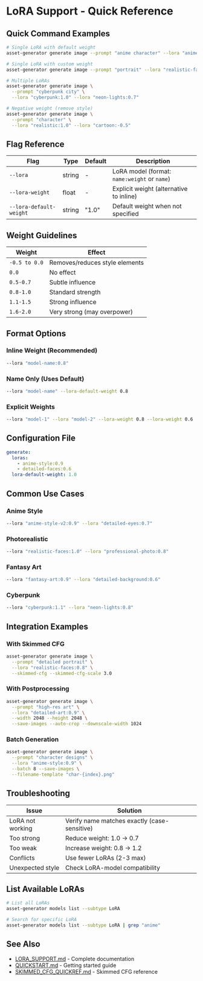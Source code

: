 # LoRA Support - Quick Reference

## Quick Command Examples

```bash
# Single LoRA with default weight
asset-generator generate image --prompt "anime character" --lora "anime-style"

# Single LoRA with custom weight
asset-generator generate image --prompt "portrait" --lora "realistic-faces:0.8"

# Multiple LoRAs
asset-generator generate image \
  --prompt "cyberpunk city" \
  --lora "cyberpunk:1.0" --lora "neon-lights:0.7"

# Negative weight (remove style)
asset-generator generate image \
  --prompt "character" \
  --lora "realistic:1.0" --lora "cartoon:-0.5"
```

## Flag Reference

| Flag | Type | Default | Description |
|------|------|---------|-------------|
| `--lora` | string | - | LoRA model (format: `name:weight` or `name`) |
| `--lora-weight` | float | - | Explicit weight (alternative to inline) |
| `--lora-default-weight` | string | "1.0" | Default weight when not specified |

## Weight Guidelines

| Weight | Effect |
|--------|--------|
| `-0.5 to 0.0` | Removes/reduces style elements |
| `0.0` | No effect |
| `0.5-0.7` | Subtle influence |
| `0.8-1.0` | Standard strength |
| `1.1-1.5` | Strong influence |
| `1.6-2.0` | Very strong (may overpower) |

## Format Options

### Inline Weight (Recommended)
```bash
--lora "model-name:0.8"
```

### Name Only (Uses Default)
```bash
--lora "model-name" --lora-default-weight 0.8
```

### Explicit Weights
```bash
--lora "model-1" --lora "model-2" --lora-weight 0.8 --lora-weight 0.6
```

## Configuration File

```yaml
generate:
  loras:
    - anime-style:0.9
    - detailed-faces:0.6
  lora-default-weight: 1.0
```

## Common Use Cases

### Anime Style
```bash
--lora "anime-style-v2:0.9" --lora "detailed-eyes:0.7"
```

### Photorealistic
```bash
--lora "realistic-faces:1.0" --lora "professional-photo:0.8"
```

### Fantasy Art
```bash
--lora "fantasy-art:0.9" --lora "detailed-background:0.6"
```

### Cyberpunk
```bash
--lora "cyberpunk:1.1" --lora "neon-lights:0.8"
```

## Integration Examples

### With Skimmed CFG
```bash
asset-generator generate image \
  --prompt "detailed portrait" \
  --lora "realistic-faces:0.8" \
  --skimmed-cfg --skimmed-cfg-scale 3.0
```

### With Postprocessing
```bash
asset-generator generate image \
  --prompt "high-res art" \
  --lora "detailed-art:0.9" \
  --width 2048 --height 2048 \
  --save-images --auto-crop --downscale-width 1024
```

### Batch Generation
```bash
asset-generator generate image \
  --prompt "character designs" \
  --lora "anime-style:0.9" \
  --batch 8 --save-images \
  --filename-template "char-{index}.png"
```

## Troubleshooting

| Issue | Solution |
|-------|----------|
| LoRA not working | Verify name matches exactly (case-sensitive) |
| Too strong | Reduce weight: 1.0 → 0.7 |
| Too weak | Increase weight: 0.8 → 1.2 |
| Conflicts | Use fewer LoRAs (2-3 max) |
| Unexpected style | Check LoRA-model compatibility |

## List Available LoRAs

```bash
# List all LoRAs
asset-generator models list --subtype LoRA

# Search for specific LoRA
asset-generator models list --subtype LoRA | grep "anime"
```

## See Also

- [LORA_SUPPORT.md](LORA_SUPPORT.md) - Complete documentation
- [QUICKSTART.md](QUICKSTART.md) - Getting started guide
- [SKIMMED_CFG_QUICKREF.md](SKIMMED_CFG_QUICKREF.md) - Skimmed CFG reference
